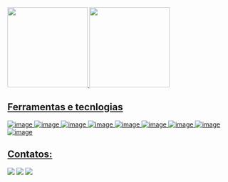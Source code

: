 

<div>
<a href="https://github.com/rechedev1">
<img loading="lazy" height="180em" src="https://github-readme-stats.vercel.app/api/top-langs/?username=rechedev1&layout=compact&langs_count=7&theme=dark"/>
<img loading="lazy" height="180em" src="https://github-readme-stats.vercel.app/api?username=rechedev1&show_icons=true&theme=dark&include_all_commits=true&count_private=true"/>
</div>

## Ferramentas e tecnlogias

![image](https://img.shields.io/badge/CSS3-1572B6?style=for-the-badge&logo=css3&logoColor=white)
![image](https://img.shields.io/badge/HTML5-E34F26?style=for-the-badge&logo=html5&logoColor=white)
![image](https://img.shields.io/badge/JavaScript-323330?style=for-the-badge&logo=javascript&logoColor=F7DF1E)
![image](https://img.shields.io/badge/Python-FFD43B?style=for-the-badge&logo=python&logoColor=blue)
![image](https://img.shields.io/badge/TypeScript-007ACC?style=for-the-badge&logo=typescript&logoColor=white)
![image](https://img.shields.io/badge/Adobe%20Photoshop-31A8FF?style=for-the-badge&logo=Adobe%20Photoshop&logoColor=black)
![image](https://img.shields.io/badge/Figma-F24E1E?style=for-the-badge&logo=figma&logoColor=black)
![image](https://img.shields.io/badge/Pexels-05A081?style=for-the-badge&logo=pexels&logoColor=black)
![image](https://img.shields.io/badge/Unsplash-000000?style=for-the-badge&logo=Unsplash&logoColor=white)


## Contatos:

<div>
<a href="https://www.threads.net/@cleytonn.lr" target="_blank"><img loading="lazy" src="https://img.shields.io/badge/Threads-000000?style=for-the-badge&logo=Threads&logoColor=white" target="_blank"></a>
<a href="https://www.twitch.tv/cleytonreche" target="_blank"><img loading="lazy" src="https://img.shields.io/badge/Twitch-9146FF?style=for-the-badge&logo=twitch&logoColor=white" target="_blank"></a>
<a href="https://www.linkedin.com/in/cleytonreche/" target="_blank"><img loading="lazy" src="https://img.shields.io/badge/-LinkedIn-%230077B5?style=for-the-badge&logo=linkedin&logoColor=white" target="_blank"></a>   
</div>
